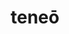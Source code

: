 ---
title: teneō
meaning: to hold
ch: nine
pos: verb
inf: tenēre
secondppstem: ten
infend: ēre
infhyph: -ēre
conjugation: second
derivative: container
mt: yes
mt8thru10: yes
f3: yes
f: yes
---